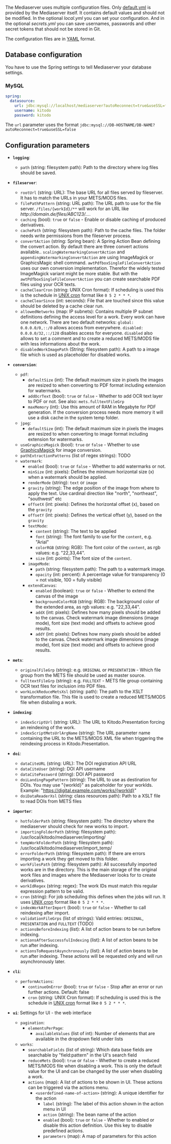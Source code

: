 The Mediaserver uses multiple configuration files. Only [default.yml](https://github.com/tuub/kitodo-mediaserver/blob/master/kitodo-mediaserver-core/src/main/resources/config/default.yml) is provided by the Mediaserver itself. It contains default values and should not be modified. In the optional *local.yml* you can set your configuration. And in the optional *secrets.yml* you can save usernames, passwords and other secret tokens that should not be stored in Git.

The configuration files are in [YAML](https://en.wikipedia.org/wiki/YAML) format.

## Database configuration

You have to use the Spring settings to tell Mediaserver your database settings.

### MySQL

```yaml
spring:
  datasource:
    url: jdbc:mysql://localhost/mediaserver?autoReconnect=true&useSSL=false
    username: kitodo
    password: kitodo
```

The `url` parameter uses the format `jdbc:mysql://DB-HOSTNAME/DB-NAME?autoReconnect=true&useSSL=false`

## Configuration parameters

* **`logging`**:
  * `path` (string: filesystem path): Path to the directory where log files should be saved.
  
* **`fileserver`**:
  * `rootUrl` (string: URL): The base URL for all files served by fileserver. It has to match the URLs in your METS/MODS files.
  * `filePathPattern` (string: URL path): The URL path to use for the file server. `/files/{workId}/**` will work for an URL like *http://<span>d</span>omain.de/files/ABC123/...*.
  * `caching` (bool): `true` or `false` - Enable or disable caching of produced derivatives. 
  * `cachePath` (string: filesystem path): Path to the cache files. The folder needs write permissions from the fileserver process.
  * `convertAction` (string: Spring bean): A Spring Action Bean defining the convert action. By default there are three convert actions available.. `scalingWatermarkingConvertAction` and `appendingWatermarkingConvertAction` are using ImageMagick or GraphicsMagic shell command. `awtPdfboxSingleFileConvertAction` uses our own conversion implementation. Therefor the widely tested ImageMagick variant might be more stable. But with the `awtPdfboxSingleFileConvertAction` you can create searchable PDF files using your OCR texts.
  * `cacheClearCron` (string: UNIX Cron format): If scheduling is used this is the schedule in [UNIX cron](https://en.wikipedia.org/wiki/Cron) format like `0 5 2 * * *`.
  * `cacheClearSince` (int: seconds): File that are touched since this value should be deleted by a cache clear run.
  * `allowedNetworks` (map: IP subnets): Contains multiple IP subnet definitions defining the access level for a work. Every work can have one network. There are two default networks: `global: 0.0.0.0/0,::/0` allows access from everywhere. `disabled: 0.0.0.0/32,::/128` disables access for everyone. `disabled` also allows to set a comment and to create a reduced METS/MODS file with less informations about the work.
  * `disabledWorkImagePath` (String: filesystem path): A path to a image file which is used as placeholder for disabled works. 

* **`conversion`**:
  * `pdf`:
    * `defaultSize` (int): The default maximum size in pixels the images are resized to when converting to PDF format including extension for watermarks.
    * `addOcrText` (bool): `true` or `false` - Whether to add OCR text layer to PDF or not. See also: `mets.fulltextFileGrp`
    * `maxMemory` (int): Use this amount of RAM in Megabyte for PDF generation. If the conversion process needs more memory it will use a disk cache in the system temp folder.
  * `jpeg`:
    * `defaultSize` (int): The default maximum size in pixels the images are resized to when converting to image format including extension for watermarks.
  * `useGraphicsMagick` (bool): `true` or `false` - Whether to use [GraphicsMagick](http://www.graphicsmagick.org/) for image conversion.
  * `pathExtractionPatterns` (list of regex strings): TODO
  * `watermark`:
    * `enabled` (bool): `true` or `false` - Whether to add watermarks or not.
    * `minSize` (int: pixels): Defines the minimum horizontal size (x) when a watermark should be applied.
    * `renderMode` (string): `text` or `image`
    * `gravity` (string): The edge position of the image from where to apply the text. Use cardinal direction like "north", "northeast", "southwest" etc  
    * `offsetX` (int: pixels): Defines the horizontal offset (x), based on the `gravity`
    * `offsetY` (int: pixels): Defines the vertical offset (y), based on the `gravity`
    * `textMode`:
      * `content` (string): The text to be applied
      * `font` (string): The font family to use for the `content`, e.g. "Arial"
      * `colorRGB` (string: RGB): The font color of the `content`, as rgb values: e.g. "22,33,44".
      * `size` (int: points): The font size of the `content`.      
    * `imageMode`:
      * `path` (string: filesystem path): The path to a watermark image.
      * `opacity` (int: percent): A percentage value for transparency (0 = not visible, 100 = fully visible)
    * `extendCanvas`:
      * `enabled` (boolean): `true` or `false` - Whether to extend the canvas of the image
      * `backgroundColorRGB` (string: RGB): The background color of the extended area, as rgb values: e.g. "22,33,44".
      * `addX` (int: pixels): Defines how many pixels should be added to the canvas. Check watermark image dimensions (image mode), font size (text mode) and offsets to achieve good results.  
      * `addY` (int: pixels): Defines how many pixels should be added to the canvas. Check watermark image dimensions (image mode), font size (text mode) and offsets to achieve good results.

* **`mets`**:
  * `originalFileGrp` (string): e.g. `ORIGINAL` or `PRESENTATION` - Which file group from the METS file should be used as master source.
  * `fulltextFileGrp` (string): e.g. `FULLTEXT` - METS file group containing OCR text files for inclusion into PDF files.
  * `workLockReduceMetsXsl` (string: path): The path to the XSLT transformation file. This file is used to create a reduced METS/MODS file when disbaling a work.

* **`indexing`**:
  * `indexScriptUrl` (string: URL): The URL to Kitodo.Presentation forcing an reindexing of the work.
  * `indexScriptMetsUrlArgName` (string): The URL parameter name containing the URL to the METS/MODS XML file when triggering the reindexing process in Kitodo.Presentation.

* **`doi`**:
  * `dataCiteURL` (string: URL): The DOI registration API URL
  * `dataCiteUser` (string): DOI API username
  * `dataCitePassword` (string): DOI API password
  * `doiLandingPagePattern` (string): The URL to use as destination for DOIs. You may use "{workId}" as palceholder for your workIds. Example: "https://digital.example.com/works/{workId}"
  * `doiDataReaderXsl` (string: class resources path): Path to a XSLT file to read DOIs from METS files

* **`importer`**:
  * `hotfolderPath` (string: filesystem path): The directory where the mediaserver should check for new works to import.
  * `importingFolderPath` (string: filesystem path): /usr/local/kitodo/mediaserver/importing/
  * `tempWorkFolderPath` (string: filesystem path): /usr/local/kitodo/mediaserver/import_temp/
  * `errorFolderPath` (string: filesystem path): If there are errors importing a work they get moved to this folder.
  * `workFilesPath` (string: filesystem path): All successfully imported works are in the directory. This is the main storage of the original work files and images where the Mediaserver looks for to create derivatives.
  * `workIdRegex` (string: regex): The work IDs must match this regular expression pattern to be valid.
  * `cron` (string): For job scheduling this defines when the jobs will run. It uses [UNIX cron](https://en.wikipedia.org/wiki/Cron) format like `0 5 2 * * *`.
  * `indexWorkAfterImport` (bool): `true` or `false` - Whether to call reindexing after import.
  * `validationFileGrps` (list of strings): Valid entries: `ORIGINAL`, `PRESENTATION` and `FULLTEXT` (TODO)
  * `actionsBeforeIndexing` (list): A list of action beans to be run before indexing.
  * `actionsAfterSuccessfulIndexing` (list): A list of action beans to be run after indexing.
  * `actionsToRequestAsynchronously` (list): A list of action beans to be run after indexing. These actions will be requested only and will run asynchronously later.

* **`cli`**:
  * `performActions`:
    * `continueOnError` (bool): `true` or `false` - Stop after an error or run further actions. Default: false
    * `cron` (string: UNIX Cron format): If scheduling is used this is the schedule in [UNIX cron](https://en.wikipedia.org/wiki/Cron) format like `0 5 2 * * *`.

* **`ui`**: Settings for UI - the web interface
  * `pagination`:
    * `elementsPerPage`:
      * `availableValues` (list of int): Number of elements that are available in the dropdown field under lists
  * `works`:
    * `searchableFields` (list of string): Which data base fields are searchable by "field:pattern" in the UI's search field
    * `reduceMets` (bool): `true` or `false` - Whether to create a reduced METS/MODS file when disabling a work. This is only the default value for the UI and can be changed by the user when disabling a work.
    * `actions` (map): A list of actions to be shown in UI. These actions can be triggered via the actions menu.
      * `<userdefined-name-of-action>` (string): A unique identifier for the action
        * `label` (string): The label of this action shown in the action menu in UI
        * `action` (string): The bean name of the action
        * `enabled` (bool): `true` or `false` - Whether to enabled or disable this action definition. Use this key to disable predefined actions.
        * `parameters` (map): A map of parameters for this action
